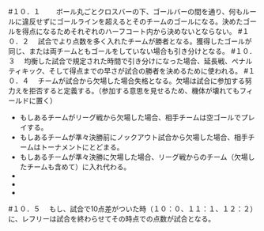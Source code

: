 #１０．１　
　ボール丸ごとクロスバーの下、ゴールバーの間を通り、何もルールに違反せずにゴールラインを超えるとそのチームのゴールになる。決めたゴールを得点になるためそれぞれのハーフコート内から決めないとならない。
#１０．２
　試合でより点数を多く入れたチームが勝者となる。獲得したゴールが同じ、または両チームともゴールをしていない場合も引き分けとなる。
#１０．３
　均衡した試合で規定された時間で引き分けになった場合、延長戦、ペナルティキック、そして得点までの早さが試合の勝者を決めるために使われる。
#１０．４
　チームが試合から欠場した場合失格となる。欠場は試合に参加する努力えを拒否すると定義する。（参加する意思を見せるため、機体が壊れてもフィールドに置く）
* もしあるチームがリーグ戦から欠場した場合、相手チームは空ゴールでプレイする。
* もしあるチームが準々決勝前にノックアウト試合から欠場した場合、相手チームはトーナメントにとどまる。
* もしあるチームが準々決勝に欠場した場合、リーグ戦からのチーム（欠場したチームも含めて）に入れ代わる。
* 
* 
* 
#１０．５
　もし、試合で10点差がついた時（１０：０、１１：１、１２：２）に、レフリーは試合を終わらせてその時点での点数が試合となる。
